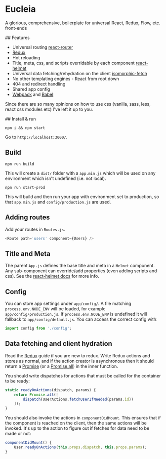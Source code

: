 # Eucleia

A glorious, comprehensive, boilerplate for universal React, Redux, Flow, etc. front-ends

## Features

- Universal routing [react-router](https://github.com/rackt/react-router)
- [Redux](https://rackt.github.io/redux/)
- Hot reloading
- Title, meta, css, and scripts overridable by each component [react-helmet](https://github.com/nfl/react-helmet)
- Universal data fetching/rehydration on the client [isomorphic-fetch](https://github.com/matthew-andrews/isomorphic-fetch)
- No other templating engines - React from root down
- 404 and redirect handling
- Shared app config
- [Webpack](https://webpack.github.io) and [Babel](https://babeljs.io)

Since there are so many opinions on how to use css (vanilla, sass, less, react css modules etc) I've left it up to you.

## Install & run

```
npm i && npm start
```

Go to `http://localhost:3000/`.

## Build

```
npm run build
```

This will create a `dist/` folder with a `app.min.js` which will be used on any environment which isn't undefined (i.e. not local).

```
npm run start-prod
```

This will build and then run your app with environment set to production, so that `app.min.js` and `config/production.js` are used.

## Adding routes

Add your routes in `Routes.js`.

```js
<Route path='users' component={Users} />
```

## Title and Meta

The parent `App.js` defines the base title and meta in a `Helmet` component. Any sub-component can override/add properties (even adding scripts and css). See the [react-helmet docs](https://github.com/nfl/react-helmet) for more info.

## Config

You can store app settings under `app/config/`. A file matching `process.env.NODE_ENV` will be loaded, for example `app/config/production.js`. If `process.env.NODE_ENV` is undefined it will fallback to `app/config/default.js`. You can access the correct config with:

```js
import config from './config';
```

## Data fetching and client hydration

Read the [Redux](https://rackt.github.io/redux/) guide if you are new to redux. Write Redux actions and stores as normal, and if the action creator is asynchronous then it should return a [Promise](https://developer.mozilla.org/en/docs/Web/JavaScript/Reference/Global_Objects/Promise) (or a [Promise.all](https://developer.mozilla.org/en-US/docs/Web/JavaScript/Reference/Global_Objects/Promise/all)) in the inner function.

You should write dispatches for actions that must be called for the container to be ready:

```js
static readyOnActions(dispatch, params) {
	return Promise.all([
		dispatch(UserActions.fetchUserIfNeeded(params.id))
	]);
}
```

You should also invoke the actions in `componentDidMount`. This ensures that if the component is reached on the client, then the same actions will be invoked. It's up to the action to figure out if fetches for data need to be made or not:

```js
componentDidMount() {
	User.readyOnActions(this.props.dispatch, this.props.params);
}
```
